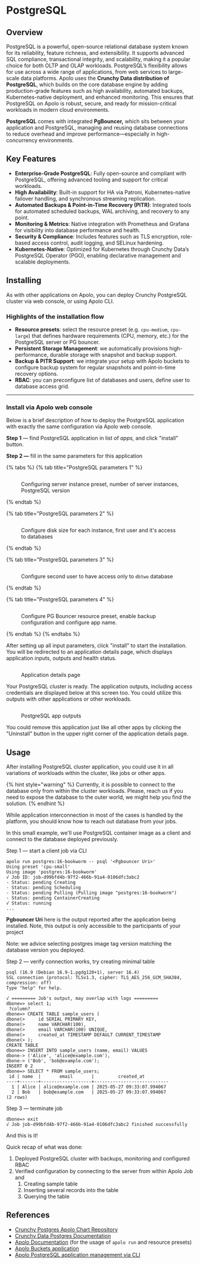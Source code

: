# PostgreSQL

## Overview

PostgreSQL is a powerful, open-source relational database system known for its reliability, feature richness, and extensibility. It supports advanced SQL compliance, transactional integrity, and scalability, making it a popular choice for both OLTP and OLAP workloads. PostgreSQL’s flexibility allows for use across a wide range of applications, from web services to large-scale data platforms. Apolo uses the **Crunchy Data distribution of PostgreSQL**, which builds on the core database engine by adding production-grade features such as high availability, automated backups, Kubernetes-native deployment, and enhanced monitoring. This ensures that PostgreSQL on Apolo is robust, secure, and ready for mission-critical workloads in modern cloud environments.

**PostgreSQL** comes with integrated **PgBouncer,** which sits between your application and PostgreSQL, managing and reusing database connections to reduce overhead and improve performance—especially in high-concurrency environments.

## Key Features <a href="#key-features" id="key-features"></a>

* **Enterprise-Grade PostgreSQL**: Fully open-source and compliant with PostgreSQL, offering advanced tooling and support for critical workloads.
* **High Availability**: Built-in support for HA via Patroni, Kubernetes-native failover handling, and synchronous streaming replication.
* **Automated Backups & Point-in-Time Recovery (PITR)**: Integrated tools for automated scheduled backups, WAL archiving, and recovery to any point.
* **Monitoring & Metrics**: Native integration with Prometheus and Grafana for visibility into database performance and health.
* **Security & Compliance**: Includes features such as TLS encryption, role-based access control, audit logging, and SELinux hardening.
* **Kubernetes-Native**: Optimized for Kubernetes through Crunchy Data’s PostgreSQL Operator (PGO), enabling declarative management and scalable deployments.

## Installing <a href="#installation-and-deployment-on-apolo" id="installation-and-deployment-on-apolo"></a>

As with other applications on Apolo, you can deploy Crunchy PostgreSQL cluster via web console, or using Apolo CLI.

### **Highlights of the installation flow**

* **Resource presets**: select the resource preset (e.g. `cpu-medium`, `cpu-large`) that defines hardware requirements (CPU, memory, etc.) for the PostgreSQL server or PG bouncer.
* **Persistent Storage Management**: we automatically provisions high-performance, durable storage with snapshot and backup support.
* **Backup & PITR Support**: we integrate your setup with Apolo buckets to configure backup system for regular snapshots and point-in-time recovery options.
* **RBAC**: you can preconfigure list of databases and users, define user to database access grid.

***

### Install via Apolo web console

Below is a brief description of how to deploy the PostgreSQL application with exactly the same configuration via Apolo web console.

**Step 1** — find PostgreSQL application in list of _apps,_ and click "install" button.

**Step 2 —** fill in the same parameters for this application

{% tabs %}
{% tab title="PostgreSQL parameters 1" %}
<figure><img src="../../../../.gitbook/assets/image (9) (1).png" alt=""><figcaption><p>Configuring server instance preset, number of server instances, PostgreSQL version</p></figcaption></figure>
{% endtab %}

{% tab title="PostgreSQL parameters 2" %}
<figure><img src="../../../../.gitbook/assets/image (11) (1).png" alt=""><figcaption><p>Configure disk size for each instance, first user and it's access to databases</p></figcaption></figure>
{% endtab %}

{% tab title="PostgreSQL parameters 3" %}
<figure><img src="../../../../.gitbook/assets/image (12) (1).png" alt=""><figcaption><p>Configure second user to have access only to <code>dbtwo</code> database</p></figcaption></figure>
{% endtab %}

{% tab title="PostgreSQL parameters 4" %}
<figure><img src="../../../../.gitbook/assets/image (13) (1).png" alt=""><figcaption><p>Configure PG Bouncer resource preset, enable backup configuration and configure app name.</p></figcaption></figure>
{% endtab %}
{% endtabs %}

After setting up all input parameters, click "install" to start the installation. You will be redirected to an application details page, which displays application inputs, outputs and health status.

<figure><img src="../../../../.gitbook/assets/image (15) (1).png" alt=""><figcaption><p>Application details page</p></figcaption></figure>

Your PostgreSQL cluster is ready. The application outputs, including access credentials are displayed below at this screen too. You could utilize this outputs with other applications or other workloads.&#x20;

<figure><img src="../../../../.gitbook/assets/image (17) (1).png" alt=""><figcaption><p>PostgreSQL app outputs</p></figcaption></figure>

You could remove this application just like all other apps by clicking the "Uninstall" button in the upper right corner of the application details page.

## Usage

After installing PostgreSQL cluster application, you could use it in all variations of workloads within the cluster, like jobs or other apps.

{% hint style="warning" %}
Currently, it is possible to connect to the database only from within the cluster workloads. Please, reach us if you need to expose the database to the outer world, we might help you find the solution.
{% endhint %}

While application interconnection in most of the cases is handled by the platform, you should know how to reach out database from your jobs.

In this small example, we'll use PostgreSQL container image as a client and connect to the database deployed previously.&#x20;

Step 1 — start a client job via CLI

```
apolo run postgres:16-bookworm -- psql '<Pgbouncer Uri>'
Using preset 'cpu-small'
Using image 'postgres:16-bookworm'
√ Job ID: job-d99bfd4b-97f2-466b-91a4-0106dfc3abc2
- Status: pending Creating
- Status: pending Scheduling
- Status: pending Pulling (Pulling image "postgres:16-bookworm")
- Status: pending ContainerCreating
√ Status: running
...
```

**Pgbouncer Uri** here is the output reported after the application being installed. Note, this output is only accessible to the participants of your project

Note: we advice selecting postgres image tag version matching the database version you deployed.

Step 2 — verify connection works, try creating minimal table

```
psql (16.9 (Debian 16.9-1.pgdg120+1), server 16.4)
SSL connection (protocol: TLSv1.3, cipher: TLS_AES_256_GCM_SHA384, compression: off)
Type "help" for help.

√ ========= Job's output, may overlap with logs =========
dbone=> select 1;
 ?column? 
dbone=> CREATE TABLE sample_users (
dbone(>     id SERIAL PRIMARY KEY,
dbone(>     name VARCHAR(100),
dbone(>     email VARCHAR(100) UNIQUE,
dbone(>     created_at TIMESTAMP DEFAULT CURRENT_TIMESTAMP
dbone(> );
CREATE TABLE
dbone=> INSERT INTO sample_users (name, email) VALUES
dbone-> ('Alice', 'alice@example.com'),
dbone-> ('Bob', 'bob@example.com');
INSERT 0 2
dbone=> SELECT * FROM sample_users;
 id | name  |       email       |         created_at         
----+-------+-------------------+----------------------------
  1 | Alice | alice@example.com | 2025-05-27 09:33:07.994067
  2 | Bob   | bob@example.com   | 2025-05-27 09:33:07.994067
(2 rows)
```

Step 3 — terminate job

```
dbone=> exit
√ Job job-d99bfd4b-97f2-466b-91a4-0106dfc3abc2 finished successfully
```

And this is it!

Quick recap of what was done:

1. Deployed PostgreSQL cluster with backups, monitoring and configured RBAC
2. Verified configuration by connecting to the server from within Apolo Job and
   1. Creating sample table
   2. Inserting several records into the table
   3. Querying the table

## References

* [Crunchy Postgres Apolo Chart Repository](https://github.com/neuro-inc/app-crunchy-postgres)
* [Crunchy Data Postgres Documentation](https://access.crunchydata.com/documentation/postgres-operator/latest/quickstart)
* [Apolo Documentation](https://docs.apolo.us/apolo-cli/commands/shortcuts#usage-16) (for the usage of `apolo run` and resource presets)
* [Apolo Buckets application](../../pre-installed/buckets.md)
* [Apolo PostgreSQL application management via CLI](../../../../apolo-concepts-cli/apps/installable-apps/available-apps/postgresql.md)
